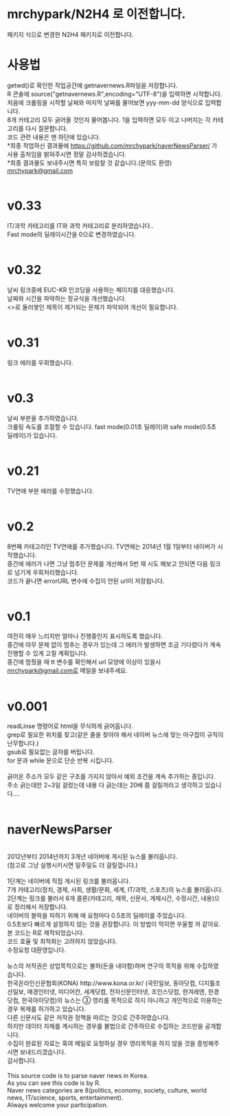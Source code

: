 # mrchypark/N2H4 로 이전합니다.
패키지 식으로 변경한 N2H4 패키지로 이전합니다.

# 사용법
getwd()로 확인한 작업공간에 getnavernews.R파일을 저장합니다.<br>
R 콘솔에 source("getnavernews.R",encoding="UTF-8")을 입력하면 시작합니다.<br>
처음에 크롤링을 시작할 날짜와 마지막 날짜를 물어보면 yyy-mm-dd 양식으로 입력합니다.<br>
8개 카테고리 모두 긁어올 것인지 물어봅니다. 1을 입력하면 모두 이고 나머지는 각 카테고리를 다시 질문합니다.<br>
코드 관련 내용은 맨 하단에 있습니다.<br>
*최종 작업하신 결과물에 https://github.com/mrchypark/naverNewsParser/ 가 사용 출처임을 밝혀주시면 정말 감사하겠습니다.<br>
*최종 결과물도 보내주시면 특히 보람찰 것 같습니다.(문의도 환영) mrchypark@gmail.com<br>
<br>
# v0.33<br>
IT/과학 카테고리를 IT와 과학 카테고리로 분리하였습니다..<br>
Fast mode의 딜레이시간을 0으로 변경하였습니다.<br>
<br>
# v0.32<br>
날씨 링크중에 EUC-KR 인코딩을 사용하는 페이지를 대응했습니다.<br>
날짜와 시간을 파악하는 정규식을 개선했습니다.<br>
<>로 둘러쌓인 제목이 제거되는 문제가 파악되어 개선이 필요합니다.<br>
<br>
# v0.31<br>
링크 에러를 우회했습니다.<br>
<br>
# v0.3<br>
날씨 부분을 추가하였습니다.<br>
크롤링 속도를 조절할 수 있습니다. fast mode(0.01초 딜레이)와 safe mode(0.5초 딜레이)가 있습니다. <br>
<br>
# v0.21<br>
TV연애 부분 에러를 수정했습니다.<br>
<br>
# v0.2<br>
8번째 카테고리인 TV연애를 추가했습니다. TV연애는 2014년 1월 1일부터 네이버가 시작했습니다.<br>
중간에 에러가 나면 그냥 멈추던 문제를 개선해서 5번 재 시도 해보고 안되면 다음 링크로 넘기게 우회처리했습니다.<br>
코드가 끝나면 errorURL 변수에 수집이 안된 url이 저장됩니다.<br>
<br>
# v0.1<br>
여전히 매우 느리지만 얼마나 진행중인지 표시하도록 했습니다.<br>
중간에 아무 문제 없이 멈추는 경우가 있는데 그 에러가 발생하면 조금 기다렸다가 계속 진행할 수 있게 고칠 계획입니다.<br>
중간에 멈췄을 때 tt 변수를 확인해서 url 모양에 이상이 있을시 mrchypark@gmail.com로 메일을 보내주세요.<br>
<br>
# v0.001<br>
readLinse 명령어로 html을 무식하게 긁어옵니다.<br>
grep로 필요한 위치를 찾고(같은 줄을 찾아야 해서 네이버 뉴스에 맞는 마구잡이 규칙이 난무합니다.)<br>
gsub로 필요없는 글자를 버립니다.<br>
for 문과 while 문으로 단순 반복 시킵니다.<br>
<br>
긁어온 주소가 모두 같은 구조를 가지지 않아서 예외 조건을 계속 추가하는 중입니다.<br>
주소 긁는데만 2~3일 걸렸는데 내용 다 긁는데는 20배 쯤 걸릴꺼라고 생각하고 있습니다....<br>
<br>
# naverNewsParser
<br>
2012년부터 2014년까지 3개년 네이버에 게시된 뉴스를 불러옵니다.<br>
(참고로 그냥 실행시키시면 일주일도 더 걸릴껍니다.)<br>
<br>
1단계는 네이버에 직접 게시된 링크를 불러옵니다.<br>
7개 카테고리(정치, 경제, 사회, 생활/문화, 세계, IT/과학, 스포츠)의 뉴스를 불러옵니다.<br>
2단계는 링크를 불러서 6개 콜론(카테고리, 제목, 신문사, 게제시간, 수정시간, 내용)으로 정리해서 저장합니다.<br>
네이버의 블락을 피하기 위해 매 요청마다 0.5초의 딜레이를 주었습니다.<br>
0.5초보다 빠르게 설정하지 않는 것을 권장합니다. 이 방법이 막히면 우울할 꺼 같아요.<br>
본 코드는 R로 제작되었습니다.<br>
코드 효율 및 최적화는 고려하지 않았습니다.<br>
수정요청 대환영입니다.<br>
<br>
뉴스의 저작권은 상업목적으로는 불허(돈을 내야함)하며 연구의 목적을 위해 수집하였습니다.<br>
한국온라인신문협회(KONA) http://www.kona.or.kr/ (국민일보, 동아닷컴, 디지틀조선일보, 매경인터넷, 미디어칸, 세계닷컴,
전자신문인터넷, 조인스닷컴, 한겨레엔, 한경닷컴, 한국아이닷컴)의 뉴스는 ③ 영리를 목적으로 하지 아니하고 개인적으로 이용하는 경우 복제를 허가하고 있습니다.<br>
다른 신문사도 같은 저작권 정책을 따르는 것으로 간주하였습니다.<br>
하지만 데이터 자체를 계시하는 경우를 불법으로 간주하므로 수집하는 코드만을 공개합니다.<br>
수집이 완료된 자료는 혹여 메일로 요청하실 경우 영리목적을 하지 않을 것을 증빙해주시면 보내드리겠습니다.<br>
감사합니다.<br>
<br>
This source code is to parse naver news in Korea.<br>
As you can see this code is by R.<br>
Naver news categories are 8(politics, economy, society, culture, world news, IT/science, sports, entertainment).<br>
Always welcome your participation.<br>



 
